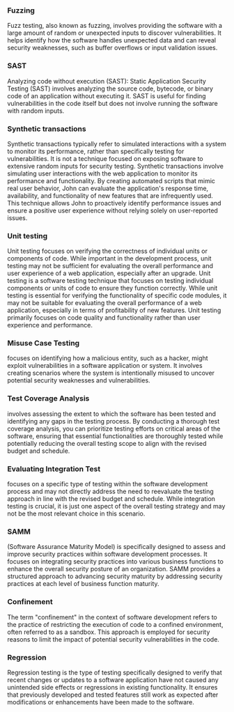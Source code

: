 ### Fuzzing 
Fuzz testing, also known as fuzzing, involves providing the software with a large amount of random or unexpected inputs to discover vulnerabilities. It helps identify how the software handles unexpected data and can reveal security weaknesses, such as buffer overflows or input validation issues.

### SAST
Analyzing code without execution (SAST): Static Application Security Testing (SAST) involves analyzing the source code, bytecode, or binary code of an application without executing it. SAST is useful for finding vulnerabilities in the code itself but does not involve running the software with random inputs.

### Synthetic transactions
Synthetic transactions typically refer to simulated interactions with a system to monitor its performance, rather than specifically testing for vulnerabilities. It is not a technique focused on exposing software to extensive random inputs for security testing.
Synthetic transactions involve simulating user interactions with the web application to monitor its performance and functionality. By creating automated scripts that mimic real user behavior, John can evaluate the application's response time, availability, and functionality of new features that are infrequently used. This technique allows John to proactively identify performance issues and ensure a positive user experience without relying solely on user-reported issues.

### Unit testing
Unit testing focuses on verifying the correctness of individual units or components of code. While important in the development process, unit testing may not be sufficient for evaluating the overall performance and user experience of a web application, especially after an upgrade.
Unit testing is a software testing technique that focuses on testing individual components or units of code to ensure they function correctly. While unit testing is essential for verifying the functionality of specific code modules, it may not be suitable for evaluating the overall performance of a web application, especially in terms of profitability of new features. Unit testing primarily focuses on code quality and functionality rather than user experience and performance.

### Misuse Case Testing 
focuses on identifying how a malicious entity, such as a hacker, might exploit vulnerabilities in a software application or system. It involves creating scenarios where the system is intentionally misused to uncover potential security weaknesses and vulnerabilities.

### Test Coverage Analysis
involves assessing the extent to which the software has been tested and identifying any gaps in the testing process. By conducting a thorough test coverage analysis, you can prioritize testing efforts on critical areas of the software, ensuring that essential functionalities are thoroughly tested while potentially reducing the overall testing scope to align with the revised budget and schedule.

### Evaluating Integration Test 
focuses on a specific type of testing within the software development process and may not directly address the need to reevaluate the testing approach in line with the revised budget and schedule. While integration testing is crucial, it is just one aspect of the overall testing strategy and may not be the most relevant choice in this scenario.


### SAMM 
(Software Assurance Maturity Model) is specifically designed to assess and improve security practices within software development processes. It focuses on integrating security practices into various business functions to enhance the overall security posture of an organization. SAMM provides a structured approach to advancing security maturity by addressing security practices at each level of business function maturity.


### Confinement
The term "confinement" in the context of software development refers to the practice of restricting the execution of code to a confined environment, often referred to as a sandbox. This approach is employed for security reasons to limit the impact of potential security vulnerabilities in the code.

### Regression
Regression testing is the type of testing specifically designed to verify that recent changes or updates to a software application have not caused any unintended side effects or regressions in existing functionality. It ensures that previously developed and tested features still work as expected after modifications or enhancements have been made to the software.
